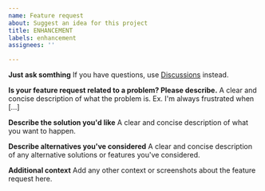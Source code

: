 ```yaml
---
name: Feature request
about: Suggest an idea for this project
title: ENHANCEMENT
labels: enhancement
assignees: ''

---
```


**Just ask somthing**
If you have questions, use [Discussions](https://github.com/mobizt/Firebase-ESP32/discussions) instead. 

**Is your feature request related to a problem? Please describe.**
A clear and concise description of what the problem is. Ex. I'm always frustrated when [...]

**Describe the solution you'd like**
A clear and concise description of what you want to happen.

**Describe alternatives you've considered**
A clear and concise description of any alternative solutions or features you've considered.

**Additional context**
Add any other context or screenshots about the feature request here.
